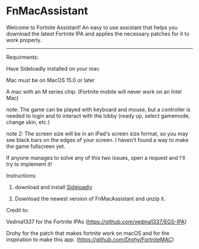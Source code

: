 # FnMacAssistant
Welcome to Fortnite Assistant! An easy to use assistant that helps you download the latest Fortnite IPA and applies the necessary patches for it to work properly.
<hr/>
Requirments:

Have Sideloadly installed on your mac

Mac must be on MacOS 15.0 or later

A mac with an M series chip. (Fortnite mobile will never work on an Intel Mac)


note: The game can be played with keyboard and mouse, but a controller is needed to login and to interact with the lobby (ready up, select gamemode, change skin, etc.) 

note 2: The screen size will be in an iPad's screen size format, so you may see black bars on the edges of your screen. I haven't found a way to make the game fullscreen yet. 

If anyone manages to solve any of this two issues, open a request and I'll try to implement it!


Instructions:

1. download and install [Sideloadly](https://sideloadly.io)

2. Download the newest version of FnMacAssistant and unzip it.

Credit to:

Vedma1337 for the Fortnite IPAs (https://github.com/vedma1337/EGS-IPA)

Drohy for the patch that makes fortnite work on macOS and for the inspiration to make this app. (https://github.com/Drohy/FortniteMAC)
